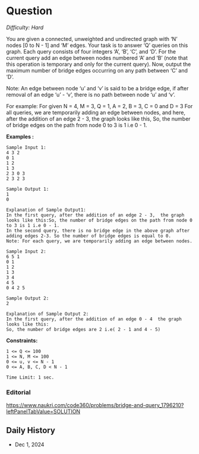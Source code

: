 # Question 

_Difficulty: Hard_

You are given a connected, unweighted and undirected graph with ‘N’ nodes [0 to N - 1] and ‘M’ edges. Your task is to answer ‘Q’ queries on this graph. Each query consists of four integers ‘A’, ‘B’, ‘C’, and ‘D’. For the current query add an edge between nodes numbered ‘A’ and ‘B’ (note that this operation is temporary and only for the current query). Now, output the maximum number of bridge edges occurring on any path between ‘C’ and ‘D’.

Note: An edge between node ‘u’ and ‘v’ is said to be a bridge edge, if after removal of an edge ‘u’ - ‘v’, there is no path between node ‘u’ and ‘v’.

For example:
For given N = 4, M = 3, Q = 1, A = 2, B = 3, C = 0 and D = 3
For all queries, we are temporarily adding an edge between nodes, and here, after the addition of an edge 2 - 3,  the graph looks like this, So, the number of bridge edges on the path from node 0 to 3 is 1 i.e 0 - 1.

**Examples :**
```
Sample Input 1:
4 3 2
0 1
1 2
1 3
2 3 0 3
2 3 2 3

Sample Output 1:
1
0

Explanation of Sample Output1:
In the first query, after the addition of an edge 2 - 3,  the graph looks like this:So, the number of bridge edges on the path from node 0 to 3 is 1 i.e 0 - 1.
In the second query, there is no bridge edge in the above graph after adding edges 2-3. So the number of bridge edges is equal to 0.
Note: For each query, we are temporarily adding an edge between nodes.

Sample Input 2:
6 5 1
0 1
1 2
1 3
3 4
4 5
0 4 2 5

Sample Output 2:
2

Explanation of Sample Output 2:
In the first query, after the addition of an edge 0 - 4  the graph looks like this:
So, the number of bridge edges are 2 i.e( 2 - 1 and 4 - 5)
```

**Constraints:**
```
1 <= Q <= 100
1 <= N, M <= 100
0 <= u, v <= N - 1
0 <= A, B, C, D < N - 1

Time Limit: 1 sec.
```

### Editorial
https://www.naukri.com/code360/problems/bridge-and-query_1796210?leftPanelTabValue=SOLUTION

## Daily History
- Dec 1, 2024